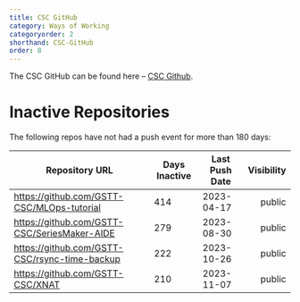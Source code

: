 ```yaml
---
title: CSC GitHub
category: Ways of Working
categoryorder: 2
shorthand: CSC-GitHub
order: 8
---
```


The CSC GitHub can be found here – <a href="https://github.com/GSTT-CSC/">CSC Github</a>.

# Inactive Repositories

The following repos have not had a push event for more than 180 days:

| Repository URL | Days Inactive | Last Push Date | Visibility |
| --- | --- | --- | ---: |
| https://github.com/GSTT-CSC/MLOps-tutorial | 414 | 2023-04-17 | public |
| https://github.com/GSTT-CSC/SeriesMaker-AIDE | 279 | 2023-08-30 | public |
| https://github.com/GSTT-CSC/rsync-time-backup | 222 | 2023-10-26 | public |
| https://github.com/GSTT-CSC/XNAT | 210 | 2023-11-07 | public |
